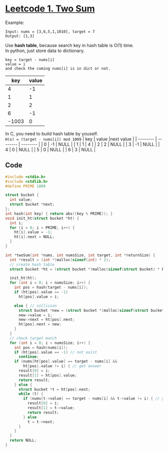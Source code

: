 # [Leetcode 1. Two Sum](https://leetcode.com/problems/two-sum/)

Example:
```
Input: nums = [3,6,5,1,1010], target = 7
Output: [1,3]
```
Use **hash table**, because search key in hash table is O(1) time.  
In python, just store data to dictionary. 
```
key = target - nums[i]  
value = i
and check the coming nums[i] is in dict or not.
```
| key | value |
| -------- | -------- | 
| 4     |  -1    |  
| 1     |  1    |  
| 2     |  2    |  
| 6     |  -1    |  
| -1003     |  0    |   

In C, you need to build hash table by youself.  
`H(x) = (target - nums[i]) mod 1009`
| key | value |next value |
| -------- | -------- | -------- | 
| 0     |  -1    |    NULL    | 
| 1     |  1    |   4    | 
| 2     |  2    |   NULL    |
| 3     |  -1    |   NULL    |
| 4     |  0    |   NULL    |
| 5     |  0    |   NULL    |
| 6     |  3    |   NULL    |

## Code
```c
#include <stdio.h>
#include <stdlib.h>
#define PRIME 1009

struct bucket {
  int value;
  struct bucket *next;
};
int hash(int key) { return abs((key % PRIME)); }
void init_ht(struct bucket *ht) {
  int i;
  for (i = 0; i < PRIME; i++) {
    ht[i].value = -1;
    ht[i].next = NULL;
  }
}

int *twoSum(int *nums, int numsSize, int target, int *returnSize) {
  int *result = (int *)malloc(sizeof(int) * 2);
  // create hash table
  struct bucket *ht = (struct bucket *)malloc(sizeof(struct bucket) * PRIME);

  init_ht(ht);
  for (int i = 0; i < numsSize; i++) {
    int pos = hash(target - nums[i]);
    if (ht[pos].value == -1)
      ht[pos].value = i;

    else { // collision
      struct bucket *new = (struct bucket *)malloc(sizeof(struct bucket));
      new->value = i;
      new->next = ht[pos].next;
      ht[pos].next = new;
    }
  }
  // check target match
  for (int i = 0; i < numsSize; i++) {
    int pos = hash(nums[i]);
    if (ht[pos].value == -1) // not exist
      continue;
    if (nums[ht[pos].value] == target - nums[i] &&
        ht[pos].value != i) { // get answer
      result[0] = i;
      result[1] = ht[pos].value;
      return result;
    } else {
      struct bucket *t = ht[pos].next;
      while (t) {
        if (nums[t->value] == target - nums[i] && t->value != i) { // get answer
          result[0] = i;
          result[1] = t->value;
          return result;
        } else
          t = t->next;
      }
    }
  }
  return NULL;
}
```